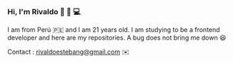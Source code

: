 ### Hi, I'm Rivaldo 👋 🤟 💻
   I am from Perú 🇵🇪 and I am 21 years old.
   I am studying to be a frontend developer and here are my repositories.
   A bug does not bring me down 😆
   
Contact : <a href='rivaldoestebang@gmail.com'> rivaldoestebang@gmail.com</a> ✉️
<!--
**RivaldoEsteban/RivaldoEsteban** is a ✨ _special_ ✨ repository because its `README.md` (this file) appears on your GitHub profile.

Here are some ideas to get you started:

- 🔭 I’m currently working on ...
- 🌱 I’m currently learning ...
- 👯 I’m looking to collaborate on ...
- 🤔 I’m looking for help with ...
- 💬 Ask me about ...
- 📫 How to reach me: ...
- 😄 Pronouns: ...
- ⚡ Fun fact: ...
-->
